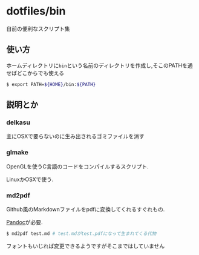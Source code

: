 # dotfiles/bin
自前の便利なスクリプト集

## 使い方
ホームディレクトリに`bin`という名前のディレクトリを作成し,そこのPATHを通せばどこからでも使える

```bash
$ export PATH=${HOME}/bin:${PATH}
```

## 説明とか

### delkasu
主にOSXで要らないのに生み出されるゴミファイルを消す

### glmake
OpenGLを使うC言語のコードをコンパイルするスクリプト.

LinuxかOSXで使う.

### md2pdf
Github風のMarkdownファイルをpdfに変換してくれるすぐれもの.

[Pandoc](http://pandoc.org/)が必要.

```bash
$ md2pdf test.md # test.mdがtest.pdfになって生まれてくる代物
```

フォントもいじれば変更できるようですがそこまではしていません

